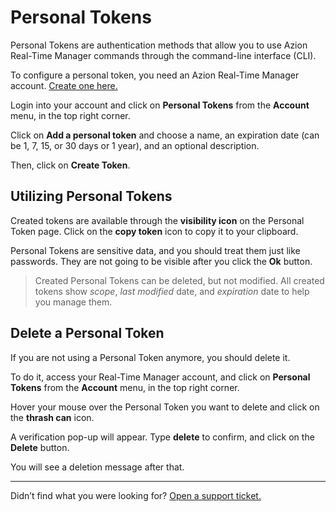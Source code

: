 # Personal Tokens

Personal Tokens are authentication methods that allow you to use Azion Real-Time Manager commands through the command-line interface (CLI).

To configure a personal token, you need an Azion Real-Time Manager account. [Create one here.](https://manager.azion.com/signup)

Login into your account and click on **Personal Tokens** from the **Account** menu, in the top right corner.

Click on **Add a personal token** and choose a name, an expiration date (can be 1, 7, 15, or 30 days or 1 year), and an optional description.

Then, click on **Create Token**.

## Utilizing Personal Tokens

Created tokens are available through the **visibility icon** on the Personal Token page. Click on the **copy token** icon to copy it to your clipboard.

Personal Tokens are sensitive data, and you should treat them just like passwords. They are not going to be visible after you click the **Ok** button.

> Created Personal Tokens can be deleted, but not modified. All created tokens show *scope*, *last modified* date, and *expiration* date to help you manage them.

## Delete a Personal Token

If you are not using a Personal Token anymore, you should delete it.

To do it, access your Real-Time Manager account, and click on **Personal Tokens** from the **Account** menu, in the top right corner.

Hover your mouse over the Personal Token you want to delete and click on the **thrash can** icon.

A verification pop-up will appear. Type **delete** to confirm, and click on the **Delete** button.

You will see a deletion message after that.

---------------------------------------
Didn’t find what you were looking for? [Open a support ticket.](https://tickets.azion.com/en/support/login)

